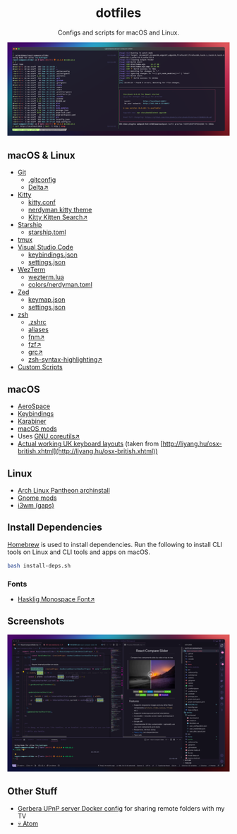 <div align="center">

<h1>dotfiles</h1>

Configs and scripts for macOS and Linux.

[![Kitty](./scrots/banner.png)](./home/.config/kitty/)

</div>

## macOS & Linux

- [Git](./home/.gitconfig)
  - [.gitconfig](./home/.gitconfig)
  - [Delta↗](https://github.com/dandavison/delta)
- [Kitty](./home/.config/kitty)
  - [kitty.conf](./home/.config/kitty/kitty.conf)
  - [nerdyman kitty theme](./home/.config/kitty/themes/nerdyman.conf)
  - [Kitty Kitten Search↗](https://github.com/trygveaa/kitty-kitten-search)
- [Starship](./home/.config/starship)
  - [starship.toml](./home/.config/starship/starship.toml)
- [tmux](./home/.tmux.conf)
- [Visual Studio Code](./home/.config/Code)
  - [keybindings.json](./home/.config/Code/User/keybindings.json)
  - [settings.json](./home/.config/Code/User/settings.json)
- [WezTerm](./home/.config/wezterm)
  - [wezterm.lua](./home/.config/wezterm/wezterm.lua)
  - [colors/nerdyman.toml](./home/.config/wezterm/colors/nerdyman.toml)
- [Zed](./home/.config/zed)
  - [keymap.json](./home/.config/zed/keymap.json)
  - [settings.json](./home/.config/zed/settings.json)
- [zsh](./home/.zshrc)
  - [.zshrc](./home/.zshrc)
  - [aliases](./home/.config/aliases)
  - [fnm↗](https://github.com/Schniz/fnm)
  - [fzf↗](https://github.com/junegunn/fzf)
  - [grc↗](https://github.com/garabik/grc)
  - [zsh-syntax-highlighting↗](https://github.com/zsh-users/zsh-syntax-highlighting)
- [Custom Scripts](./home/.local/bin/)

## macOS

- [AeroSpace](./home/.config/aerospace/aerospace.toml)
- [Keybindings](./home/Library/KeyBindings)
- [Karabiner](./home/.config/karabiner/karabiner.json)
- [macOS mods](./macos-mods.sh)
- Uses [GNU coreutils↗](https://formulae.brew.sh/formula/coreutils)
- [Actual working UK keyboard layouts](./Library/Keyboard%20Layouts) (taken from [http://liyang.hu/osx-british.xhtml](http://liyang.hu/osx-british.xhtml))

## Linux

- [Arch Linux Pantheon archinstall](./archinstall/)
- [Gnome mods](./gnome-mods.sh)
- [i3wm (gaps)](./home/.config/i3)

## Install Dependencies

[Homebrew](https://brew.sh/) is used to install dependencies. Run the following to install CLI tools
on Linux and CLI tools and apps on macOS.

```sh
bash install-deps.sh
```

### Fonts

- [Hasklig Monospace Font↗](https://github.com/i-tu/Hasklig)

## Screenshots

[![VS Code](./scrots/vs-code.png)](./home/.config/Code/User/)

## Other Stuff

- [Gerbera UPnP server Docker config](./home/Documents/configs/gerbera/) for sharing remote folders with my TV
- [💀 Atom](./home/.atom)
